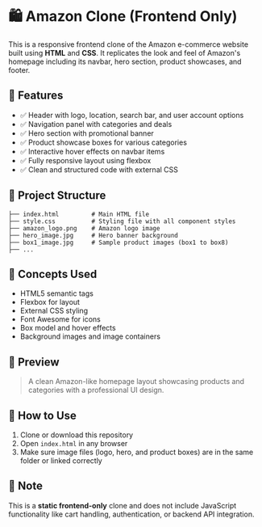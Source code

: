 # 🛍️ Amazon Clone (Frontend Only)

This is a responsive frontend clone of the Amazon e-commerce website built using **HTML** and **CSS**. It replicates the look and feel of Amazon's homepage including its navbar, hero section, product showcases, and footer.

## 🚀 Features

* ✅ Header with logo, location, search bar, and user account options
* ✅ Navigation panel with categories and deals
* ✅ Hero section with promotional banner
* ✅ Product showcase boxes for various categories
* ✅ Interactive hover effects on navbar items
* ✅ Fully responsive layout using flexbox
* ✅ Clean and structured code with external CSS

## 📁 Project Structure

```
├── index.html         # Main HTML file
├── style.css          # Styling file with all component styles
├── amazon_logo.png    # Amazon logo image
├── hero_image.jpg     # Hero banner background
├── box1_image.jpg     # Sample product images (box1 to box8)
├── ...
```

## 🧠 Concepts Used

* HTML5 semantic tags
* Flexbox for layout
* External CSS styling
* Font Awesome for icons
* Box model and hover effects
* Background images and image containers

## 📸 Preview

> A clean Amazon-like homepage layout showcasing products and categories with a professional UI design.

## 🔧 How to Use

1. Clone or download this repository
2. Open `index.html` in any browser
3. Make sure image files (logo, hero, and product boxes) are in the same folder or linked correctly

## 📌 Note

This is a **static frontend-only** clone and does not include JavaScript functionality like cart handling, authentication, or backend API integration.
